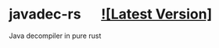 # javadec-rs &emsp; [![Latest Version]][crates.io]

[crates.io]: https://crates.io/crates/javadec-rs

Java decompiler in pure rust
